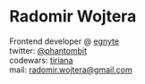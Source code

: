 # Radomir Wojtera

Frontend developer @ [egnyte](https://www.egnyte.com/)  
twitter: [@phantombit](https://twitter.com/phantombit)  
codewars: [tiriana](https://www.codewars.com/users/tiriana)  
mail: radomir.wojtera@gmail.com


